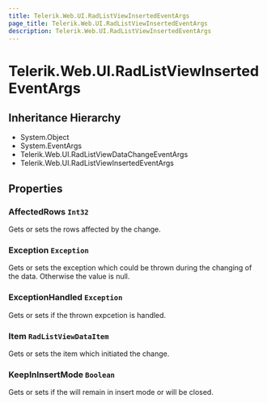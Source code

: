 ```yaml
---
title: Telerik.Web.UI.RadListViewInsertedEventArgs
page_title: Telerik.Web.UI.RadListViewInsertedEventArgs
description: Telerik.Web.UI.RadListViewInsertedEventArgs
---
```


# Telerik.Web.UI.RadListViewInsertedEventArgs

## Inheritance Hierarchy

* System.Object
* System.EventArgs
* Telerik.Web.UI.RadListViewDataChangeEventArgs
* Telerik.Web.UI.RadListViewInsertedEventArgs

## Properties

###  AffectedRows `Int32`

Gets or sets the rows affected by the change.

###  Exception `Exception`

Gets or sets the exception which could be thrown during the changing of the data.
            Otherwise the value is null.

###  ExceptionHandled `Exception`

Gets or sets if the thrown expcetion is handled.

###  Item `RadListViewDataItem`

Gets or sets the 
            item which initiated the change.

###  KeepInInsertMode `Boolean`

Gets or sets if the  will remain in
            insert mode or will be closed.

